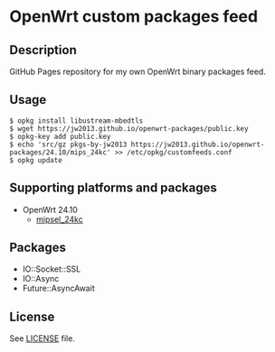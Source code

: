 # OpenWrt custom packages feed

## Description

GitHub Pages repository for my own OpenWrt binary packages feed.

## Usage

```
$ opkg install libustream-mbedtls
$ wget https://jw2013.github.io/openwrt-packages/public.key
$ opkg-key add public.key
$ echo 'src/gz pkgs-by-jw2013 https://jw2013.github.io/openwrt-packages/24.10/mips_24kc' >> /etc/opkg/customfeeds.conf
$ opkg update
```

## Supporting platforms and packages

* OpenWrt 24.10
  * [mipsel_24kc](https://jw2013.github.io/openwrt-packages/packages/mipsel_24kc)

## Packages

- IO::Socket::SSL
- IO::Async
- Future::AsyncAwait

## License

See [LICENSE](LICENSE) file.
